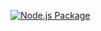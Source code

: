 [![Node.js Package](https://github.com/ngwenyawiseman/price_plan/actions/workflows/npm-publish.yml/badge.svg)](https://github.com/ngwenyawiseman/price_plan/actions/workflows/npm-publish.yml)
